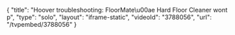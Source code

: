 {
    "title": "Hoover troubleshooting: FloorMate\u00ae Hard Floor Cleaner wont p",
    "type": "solo",
    "layout": "iframe-static",
    "videoId": "3788056",
    "url": "\/tvpembed\/3788056"
}